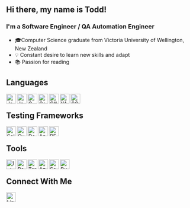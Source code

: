 ## Hi there, my name is Todd!

### I'm a Software Engineer / QA Automation Engineer 

- 🎓Computer Science graduate from Victoria University of Wellington, New Zealand
- 💡  Constant desire to learn new skills and adapt
- 📚 Passion for reading

## Languages 

<img align="left" alt="Java" width="26px" src="https://icon-library.com/images/java-icon-images/java-icon-images-0.jpg" />
<img align="left" alt="Javascript" width="26px" src="https://upload.wikimedia.org/wikipedia/commons/thumb/6/6a/JavaScript-logo.png/600px-JavaScript-logo.png" />
<img align="left" alt="C" width="26px" src="https://upload.wikimedia.org/wikipedia/commons/thumb/1/18/C_Programming_Language.svg/695px-C_Programming_Language.svg.png" />
<img align="left" alt="C++" width="26px" src="https://upload.wikimedia.org/wikipedia/commons/1/18/ISO_C%2B%2B_Logo.svg" />
<img align="left" alt="C#" width="26px" src="https://docs.microsoft.com/cs-cz/windows/images/csharp-logo.png" />
<img align="left" alt="YAML" width="26px" src="https://user-images.githubusercontent.com/11204251/67950010-dce31500-fbb6-11e9-8e7e-dba59a15a4e6.png" />
<img align="left" alt="SQL" width="26px" src="https://img.freepik.com/free-icon/sql-file-format-symbol_318-45406.jpg" />

<br>

## Testing Frameworks
<img align="left" alt="Selenium" width="26px" src="https://upload.wikimedia.org/wikipedia/commons/thumb/d/d5/Selenium_Logo.png/640px-Selenium_Logo.png" />
<img align="left" alt="Cypress" width="26px" src="https://res.cloudinary.com/crunchbase-production/image/upload/c_lpad,f_auto,q_auto:eco,dpr_1/q1cwqhahz7jbtfzalznd" />
<img align="left" alt="Detox" width="26px" src="https://raw.githubusercontent.com/wix/Detox/master/docs/img/DetoxLogo.png" />
<img align="left" alt="Appium" width="26px" src="https://brandslogos.com/wp-content/uploads/thumbs/appium-logo-vector.svg" />
<img align="left" alt="REST Assured" width="26px" src="https://avatars.githubusercontent.com/u/19369327?s=280&v=4" />

<br>

## Tools
<img align="left" alt="IntelliJ IDEA" width="26px" src="https://upload.wikimedia.org/wikipedia/commons/thumb/9/9c/IntelliJ_IDEA_Icon.svg/1200px-IntelliJ_IDEA_Icon.svg.png" />
<img align="left" alt="Postman API Platform" width="26px" src="https://miro.medium.com/max/512/1*fVBL9mtLJmHIH6YpU7WvHQ.png" />
<img align="left" alt="Termius" width="26px" src="https://is5-ssl.mzstatic.com/image/thumb/Purple126/v4/95/14/6d/95146d99-693a-5cac-70f0-ae98dfe4e2fd/Termius.png/1200x630bb.png" />
<img align="left" alt="Azure Data Studio" width="26px" src="https://user-images.githubusercontent.com/10014944/136142919-9862b62f-3036-40fe-a380-b86fe005c27e.png" />
<img align="left" alt="SoapUI" width="26px" src="https://encrypted-tbn0.gstatic.com/images?q=tbn:ANd9GcQxOztDgowJY1daNu2XWaTbeXevGRMTQBOLoBK7IVr6qiCD61g6u3qE5fNcx_VVGN-Dbv4&usqp=CAU" />
<img align="left" alt="Burp Suite" width="26px" src="https://w7.pngwing.com/pngs/276/718/png-transparent-burp-suite-alt-macos-bigsur-icon-thumbnail.png" />


<br>

## Connect With Me

[<img align="left" alt="Linkedin" width="26px" src="https://icon-library.com/images/linkedin-icon-no-background/linkedin-icon-no-background-18.jpg"/>](https://www.linkedin.com/in/todd-wellwood/)

